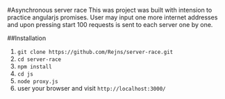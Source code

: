 #Asynchronous server race
This was project was built with intension to practice angularjs promises. User may input one more internet addresses
and upon pressing start 100 requests is sent to each server one by one. 

##Installation

1.  `git clone https://github.com/Rejns/server-race.git`
2. `cd server-race`
3. `npm install`
4. `cd js`
5. `node proxy.js`
4. user your browser and visit `http://localhost:3000/`
